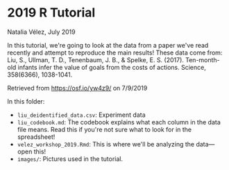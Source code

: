 # 2019 R Tutorial
Natalia Vélez, July 2019

In this tutorial, we're going to look at the data from a paper we've read recently and attempt to reproduce the main results! These data come from:
Liu, S., Ullman, T. D., Tenenbaum, J. B., & Spelke, E. S. (2017). Ten-month-old infants infer the value of goals from the costs of actions. Science, 358(6366), 1038-1041.

Retrieved from https://osf.io/yw4z9/ on 7/9/2019

In this folder:

* `liu_deidentified_data.csv`: Experiment data
* `liu_codebook.md`: The codebook explains what each column in the data file means. Read this if you're not sure what to look for in the spreadsheet!
* `velez_workshop_2019.Rmd`: This is where we'll be analyzing the data—open this!
* `images/`: Pictures used in the tutorial.

